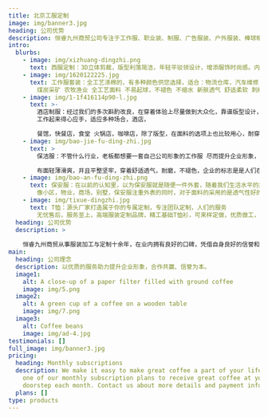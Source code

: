 ```yaml
---
title: 北京工服定制
image: img/banner3.jpg
heading: 公司优势
description: 恒睿九州商贸公司专注于工作服、职业装、制服、广告服装、户外服装、棒球帽、广告帽的加工与定制！产品包括:各行业工作服、职业装、西服、衬衫、文化衫、T恤衫、POLO衫、冲锋衣、棉服、羽绒服、滑雪服、防晒衣、棒球帽等等。
intro:
  blurbs:
    - image: img/xizhuang-dingzhi.png
      text: 西服定制：3D立体剪裁，版型利落简洁，年轻平驳领设计，增添服饰时尚感。内敛大气不张扬，沉稳中透出温和。轻松驾驭各种场合。
    - image: img/1620122225.jpg
      text: 工作服套装：全工艺涤棉的，有多种颜色供您选择，适合：物流仓库，汽车维修，园林绿化 石油石化 电力电工 物流业管理 商场超市装修设计 机械加工
        煤炭采矿 农牧渔业 全工艺面料 不易起球，不褪色 不缩水 新肤透气 舒适柔软 刺绣印花LOGO 均可以
    - image: img/1-1f416114p90-l.jpg
      text: >-
        酒店制服：经过我们的多次斟酌改良，在穿着体验上尽量做到大众化，靠谱版型设计，不挑身材，尽可能的求得，上身得体
        工作起来得心应手，适应多种场合，酒店，

        餐馆，快餐店，食堂 火锅店，咖啡店，除了版型，在面料的选项上也比较用心，耐穿，耐洗，耐磨，力争提升企业整体服务新形象
    - image: img/bao-jie-fu-ding-zhi.jpg
      text: >
        保洁服：不管什么行业，老板都想要一套自己公司形象的工作服 尽而提升企业形象，增加员工的工作效率，首先保安人员的保洁服的面料要手感柔软，抗皱免烫 

        布面轻薄滑爽，并且平整坚牢，穿着舒适透气，耐磨，不褪色，企业的标志是是人们在长期的生活和实践中形成的一种视觉化的信息表达方式，具有一定含义并能够使人理解的视觉图形，其有简洁，明确，一目了然的视觉传递效果。
    - image: img/bao-an-fu-ding-zhi.png
      text: 保安服：在以前的认知里，以为保安服就是随便一件外套，随着我们生活水平的提高，各行各业的标准也提高，拒绝平庸，开始就与众不同。保安服，保安作训套装
        像小区，物业，商场，别墅，保安服注重外表的同时，对于面料的采用的是透气性好的涤棉，耐磨耐穿。
    - image: img/tixue-dingzhi.jpg
      text: T恤：源头厂家打造属于你的专属定制，专注团队定制，人们的服务
        无忧售后，服务至上，高端服装定制品牌，精工基础T恤衫，可来样定做，优质做工，清晰印花，不易起球，私人订制，就这么简单。
  heading: 公司优势
  description: >
    
    恒睿九州商贸从事服装加工与定制十余年，在业内拥有良好的口碑，凭借自身良好的信誉和优质的服务及产品持续稳定而快速的发展，奠定了恒睿九州制衣在工作服制服行业的的主导地位，成为众多优秀企业的长期稳定的工服供应商！
main:
  heading: 公司理念
  description: 以优质的服务助力提升企业形象，合作共赢、信誉为本。
  image1:
    alt: A close-up of a paper filter filled with ground coffee
    image: img/5.png
  image2:
    alt: A green cup of a coffee on a wooden table
    image: img/7.png
  image3:
    alt: Coffee beans
    image: img/ad-4.jpg
testimonials: []
full_image: img/banner3.jpg
pricing:
  heading: Monthly subscriptions
  description: We make it easy to make great coffee a part of your life. Choose
    one of our monthly subscription plans to receive great coffee at your
    doorstep each month. Contact us about more details and payment info.
  plans: []
type: products
---
```

